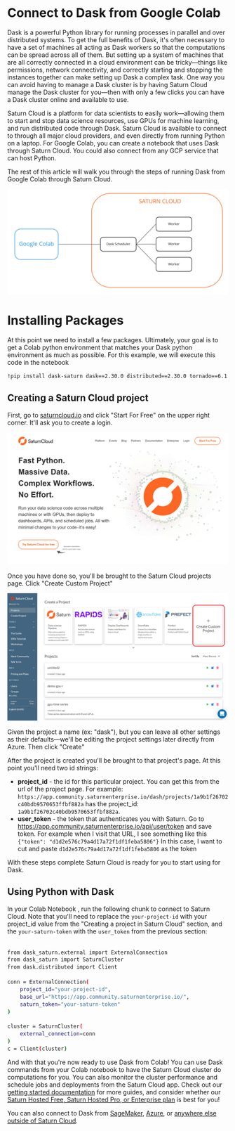 # Connect to Dask from Google Colab

Dask is a powerful Python library for running processes in parallel and over distributed systems. To get the full benefits of Dask, it's often necessary to have a set of machines all acting as Dask workers so that the computations can be spread across all of them. But setting up a system of machines that are all correctly connected in a cloud environment can be tricky—things like permissions, network connectivity, and correctly starting and stopping the instances together can make setting up Dask a complex task. One way you can avoid having to manage a Dask cluster is by having Saturn Cloud manage the Dask cluster for you—then with only a few clicks you can have a Dask cluster online and available to use.

Saturn Cloud is a platform for data scientists to easily work—allowing them to start and stop data science resources, use GPUs for machine learning, and run distributed code through Dask. Saturn Cloud is available to connect to through all major cloud providers, and even directly from running Python on a laptop. For Google Colab, you can create a notebook that uses Dask through Saturn Cloud. You could also connect from any GCP service that can host Python.

The rest of this article will walk you through the steps of running Dask from Google Colab through Saturn Cloud.

<img src="/images/docs/colab_00.jpg" alt-text="Using Saturn cloud from Google Colab" class="doc-image">

# Installing Packages

At this point we need to install a few packages. Ultimately, your goal is to get a Colab python environment that matches your Dask python environment as much as possible.  For this example, we will execute this code in the notebook

```bash
!pip install dask-saturn dask==2.30.0 distributed==2.30.0 tornado==6.1 numpy==1.20
```

## Creating a Saturn Cloud project

First, go to [saturncloud.io](https://saturncloud.io) and click "Start For Free" on the upper right corner. It'll ask you to create a login.

<img src="/images/docs/homepage.jpg" alt-text="Saturn Cloud homepage" class="doc-image">

Once you have done so, you'll be brought to the Saturn Cloud projects page. Click "Create Custom Project"

<img src="/images/docs/custom_project.jpg" alt-text="Create Saturn Cloud project" class="doc-image">

Given the project a name (ex: "dask"), but you can leave all other settings as their defaults—we'll be editing the project settings later directly from Azure. Then click "Create"

After the project is created you'll be brought to that project's page. At this point you'll need two id strings:

- **project_id** - the id for this particular project. You can get this from the url of the project page. For example: `https://app.community.saturnenterprise.io/dash/projects/1a9b1f26702c40bdb9570653ffbf882a` has the project_id: `1a9b1f26702c40bdb9570653ffbf882a`.
- **user_token** - the token that authenticates you with Saturn. Go to  <a href="https://app.community.saturnenterprise.io/api/user/token" target='_blank' rel='noopener'>https://app.community.saturnenterprise.io/api/user/token</a> and save token.  For example when I visit that URL, I see something like this `{"token": "d1d2e576c79a4d17a72f1df1feba5806"}` In this case, I want to cut and paste `d1d2e576c79a4d17a72f1df1feba5806` as the token

With these steps complete Saturn Cloud is ready for you to start using for Dask.

## Using Python with Dask

In your Colab Notebook , run the following chunk to connect to Saturn Cloud. Note that you'll need to replace the `your-project-id` with your project_id value from the "Creating a project in Saturn Cloud" section, and the `your-saturn-token` with the `user_token` from the previous section:

```bash

from dask_saturn.external import ExternalConnection
from dask_saturn import SaturnCluster
from dask.distributed import Client

conn = ExternalConnection(
    project_id="your-project-id",
    base_url="https://app.community.saturnenterprise.io/",
    saturn_token="your-saturn-token"
)

cluster = SaturnCluster(
    external_connection=conn
)
c = Client(cluster)

```

And with that you're now ready to use Dask from Colab! You can use Dask commands from your Colab notebook to have the Saturn Cloud cluster do computations for you. You can also monitor the cluster performance and schedule jobs and deployments from the Saturn Cloud app. Check out our [getting started documentation](<docs/Enterprise/installation.md>) for more guides, and consider whether our [Saturn Hosted Free, Saturn Hosted Pro, or Enterprise plan](/docs) is best for you!

You can also connect to Dask from [SageMaker](<docs/Using Saturn Cloud/External Connect/sagemaker_external_connect.md>), [Azure](<docs/Using Saturn Cloud/External Connect/azure_external_connect.md>), or [anywhere else outside of Saturn Cloud](<docs/Using Saturn Cloud/External Connect/colab_external_connect.md>).
